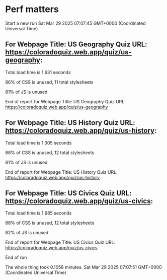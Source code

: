# Perf matters


Start a new run
Sat Mar 29 2025 07:07:45 GMT+0000 (Coordinated Universal Time)








## For Webpage Title: US Geography Quiz URL: https://coloradoquiz.web.app/quiz/us-geography: 


Total load time is 1.631 seconds


86% of CSS is unused, 11 total stylesheets


81% of JS is unused


End of report for Webpage Title: US Geography Quiz URL: https://coloradoquiz.web.app/quiz/us-geography




## For Webpage Title: US History Quiz URL: https://coloradoquiz.web.app/quiz/us-history: 


Total load time is 1.305 seconds


88% of CSS is unused, 12 total stylesheets


81% of JS is unused


End of report for Webpage Title: US History Quiz URL: https://coloradoquiz.web.app/quiz/us-history




## For Webpage Title: US Civics Quiz URL: https://coloradoquiz.web.app/quiz/us-civics: 


Total load time is 1.985 seconds


88% of CSS is unused, 12 total stylesheets


82% of JS is unused


End of report for Webpage Title: US Civics Quiz URL: https://coloradoquiz.web.app/quiz/us-civics


End of run


The whole thing took 0.1058 minutes.
Sat Mar 29 2025 07:07:51 GMT+0000 (Coordinated Universal Time)




